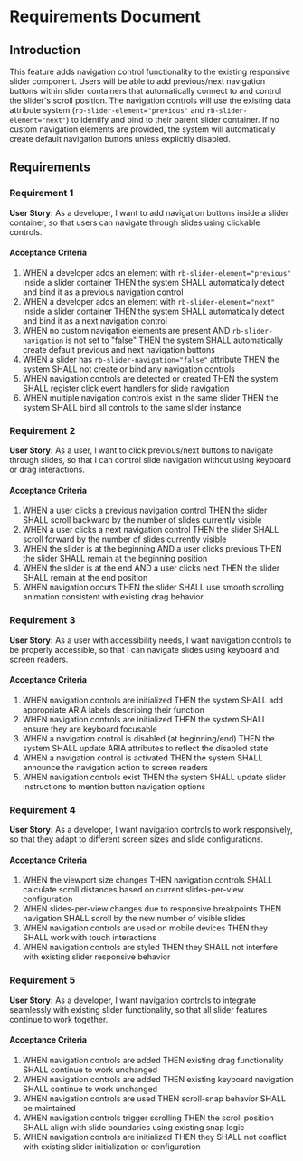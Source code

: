 # Requirements Document

## Introduction

This feature adds navigation control functionality to the existing responsive slider component. Users will be able to add previous/next navigation buttons within slider containers that automatically connect to and control the slider's scroll position. The navigation controls will use the existing data attribute system (`rb-slider-element="previous"` and `rb-slider-element="next"`) to identify and bind to their parent slider container. If no custom navigation elements are provided, the system will automatically create default navigation buttons unless explicitly disabled.

## Requirements

### Requirement 1

**User Story:** As a developer, I want to add navigation buttons inside a slider container, so that users can navigate through slides using clickable controls.

#### Acceptance Criteria

1. WHEN a developer adds an element with `rb-slider-element="previous"` inside a slider container THEN the system SHALL automatically detect and bind it as a previous navigation control
2. WHEN a developer adds an element with `rb-slider-element="next"` inside a slider container THEN the system SHALL automatically detect and bind it as a next navigation control
3. WHEN no custom navigation elements are present AND `rb-slider-navigation` is not set to "false" THEN the system SHALL automatically create default previous and next navigation buttons
4. WHEN a slider has `rb-slider-navigation="false"` attribute THEN the system SHALL not create or bind any navigation controls
5. WHEN navigation controls are detected or created THEN the system SHALL register click event handlers for slide navigation
6. WHEN multiple navigation controls exist in the same slider THEN the system SHALL bind all controls to the same slider instance

### Requirement 2

**User Story:** As a user, I want to click previous/next buttons to navigate through slides, so that I can control slide navigation without using keyboard or drag interactions.

#### Acceptance Criteria

1. WHEN a user clicks a previous navigation control THEN the slider SHALL scroll backward by the number of slides currently visible
2. WHEN a user clicks a next navigation control THEN the slider SHALL scroll forward by the number of slides currently visible
3. WHEN the slider is at the beginning AND a user clicks previous THEN the slider SHALL remain at the beginning position
4. WHEN the slider is at the end AND a user clicks next THEN the slider SHALL remain at the end position
5. WHEN navigation occurs THEN the slider SHALL use smooth scrolling animation consistent with existing drag behavior

### Requirement 3

**User Story:** As a user with accessibility needs, I want navigation controls to be properly accessible, so that I can navigate slides using keyboard and screen readers.

#### Acceptance Criteria

1. WHEN navigation controls are initialized THEN the system SHALL add appropriate ARIA labels describing their function
2. WHEN navigation controls are initialized THEN the system SHALL ensure they are keyboard focusable
3. WHEN a navigation control is disabled (at beginning/end) THEN the system SHALL update ARIA attributes to reflect the disabled state
4. WHEN a navigation control is activated THEN the system SHALL announce the navigation action to screen readers
5. WHEN navigation controls exist THEN the system SHALL update slider instructions to mention button navigation options

### Requirement 4

**User Story:** As a developer, I want navigation controls to work responsively, so that they adapt to different screen sizes and slide configurations.

#### Acceptance Criteria

1. WHEN the viewport size changes THEN navigation controls SHALL calculate scroll distances based on current slides-per-view configuration
2. WHEN slides-per-view changes due to responsive breakpoints THEN navigation SHALL scroll by the new number of visible slides
3. WHEN navigation controls are used on mobile devices THEN they SHALL work with touch interactions
4. WHEN navigation controls are styled THEN they SHALL not interfere with existing slider responsive behavior

### Requirement 5

**User Story:** As a developer, I want navigation controls to integrate seamlessly with existing slider functionality, so that all slider features continue to work together.

#### Acceptance Criteria

1. WHEN navigation controls are added THEN existing drag functionality SHALL continue to work unchanged
2. WHEN navigation controls are added THEN existing keyboard navigation SHALL continue to work unchanged
3. WHEN navigation controls are used THEN scroll-snap behavior SHALL be maintained
4. WHEN navigation controls trigger scrolling THEN the scroll position SHALL align with slide boundaries using existing snap logic
5. WHEN navigation controls are initialized THEN they SHALL not conflict with existing slider initialization or configuration
